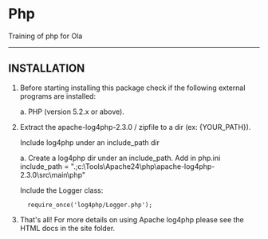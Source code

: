 # Php
Training of php for Ola

------------------------------------------------------------------------------
 INSTALLATION
------------------------------------------------------------------------------ 

1. Before starting installing this package check if the following external
   programs are installed:
   
   a. PHP (version 5.2.x or above). 
   
2. Extract the apache-log4php-2.3.0 / zipfile to a dir (ex: {YOUR_PATH}).

   Include log4php under an include_path dir 
   
   a. Create a log4php dir under an include_path.
      Add in php.ini
      include_path = ".;c:\Tools\Apache24\php\apache-log4php-2.3.0\src\main\php"

      Include the Logger class:
   
         require_once('log4php/Logger.php');

3. That's all! For more details on using Apache log4php please see the HTML docs in the site folder.

